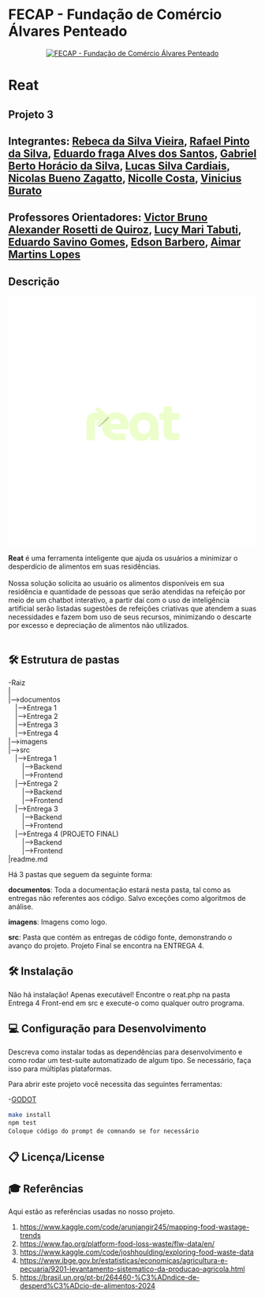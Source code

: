 # FECAP - Fundação de Comércio Álvares Penteado

<p align="center">
<a href= "https://www.fecap.br/"><img src="https://encrypted-tbn0.gstatic.com/images?q=tbn:ANd9GcRhZPrRa89Kma0ZZogxm0pi-tCn_TLKeHGVxywp-LXAFGR3B1DPouAJYHgKZGV0XTEf4AE&usqp=CAU" alt="FECAP - Fundação de Comércio Álvares Penteado" border="0"></a>
</p>

# Reat

## Projeto 3

## Integrantes: <a href="https://www.linkedin.com/in/rebeca-da-silva-vieira-850a83242">Rebeca da Silva Vieira</a>, <a href="https://www.linkedin.com/in/rafael-pinto-da-silva-8a6a982a5?trk=contact-info">Rafael Pinto da Silva</a>, <a href="https://www.linkedin.com/in/eduardo-fraga-santos">Eduardo fraga Alves dos Santos</a>, <a href="https://www.linkedin.com/in/gabriel-berto-167475141/">Gabriel Berto Horácio da Silva</a>, <a href="https://www.linkedin.com">Lucas Silva Cardiais</a>, <a href="https://www.linkedin.com/in/nicolas-bueno-zagatto-b274451a4/">Nicolas Bueno Zagatto</a>, <a href="https://www.linkedin.com">Nicolle Costa</a>, <a href="https://www.linkedin.com">Vinicius Burato</a>

## Professores Orientadores: <a href="https://www.linkedin.com/in/victorbarq/">Victor Bruno Alexander Rosetti de Quiroz</a>, <a href="https://www.linkedin.com/in/lucymari/">Lucy Mari Tabuti</a>, <a href="https://www.linkedin.com/in/eduardo-savino-gomes-77833a10/">Eduardo Savino Gomes</a>, <a href="https://www.linkedin.com/in/edsonbarbero/">Edson Barbero</a>, <a href="https://www.linkedin.com/in/aimarlopes/">Aimar Martins Lopes</a>

## Descrição

<p align="center">
<img src="imagens/IMG_1474-1.png" alt="LOGO DO REAT" border="0">
</p>


<b>Reat</b> é uma ferramenta inteligente que ajuda os usuários a minimizar o desperdício de alimentos em suas residências.
<br><br>
Nossa solução solicita ao usuário os alimentos disponíveis em sua residência e quantidade de pessoas que serão atendidas na refeição por meio de um chatbot interativo, a partir daí com o uso de inteligência artificial serão listadas sugestões de refeições criativas que atendem a suas necessidades e fazem bom uso de seus recursos, minimizando o descarte por excesso e depreciação de alimentos não utilizados. 
<br><br>

## 🛠 Estrutura de pastas

-Raiz<br>
|<br>
|-->documentos<br>
  &emsp;|-->Entrega 1<br>
  &emsp;|-->Entrega 2<br>
  &emsp;|-->Entrega 3<br>
  &emsp;|-->Entrega 4<br>
|-->imagens<br>
|-->src<br>
  &emsp;|-->Entrega 1<br>
   &emsp;&emsp;|-->Backend<br>
   &emsp;&emsp;|-->Frontend<br>
  &emsp;|-->Entrega 2<br>
   &emsp;&emsp;|-->Backend<br>
   &emsp;&emsp;|-->Frontend<br>
  &emsp;|-->Entrega 3<br>
   &emsp;&emsp;|-->Backend<br>
   &emsp;&emsp;|-->Frontend<br>
  &emsp;|-->Entrega 4 (PROJETO FINAL)<br>
   &emsp;&emsp;|-->Backend<br>
  &emsp;&emsp;|-->Frontend<br>
|readme.md<br>

Há 3 pastas que seguem da seguinte forma:

<b>documentos</b>: Toda a documentação estará nesta pasta, tal como as entregas não referentes aos código. Salvo exceções como algoritmos de análise.

<b>imagens</b>: Imagens como logo.

<b>src</b>: Pasta que contém as entregas de código fonte, demonstrando o avanço do projeto. Projeto Final se encontra na ENTREGA 4.

## 🛠 Instalação

Não há instalação! Apenas executável!
Encontre o reat.php na pasta Entrega 4 Front-end em src e execute-o como qualquer outro programa.

## 💻 Configuração para Desenvolvimento

Descreva como instalar todas as dependências para desenvolvimento e como rodar um test-suite automatizado de algum tipo. Se necessário, faça isso para múltiplas plataformas.

Para abrir este projeto você necessita das seguintes ferramentas:

-<a href="https://godotengine.org/download">GODOT</a>

```sh
make install
npm test
Coloque código do prompt de comnando se for necessário
```

## 📋 Licença/License


## 🎓 Referências

Aqui estão as referências usadas no nosso projeto.

1. <https://www.kaggle.com/code/arunjangir245/mapping-food-wastage-trends>
2. <https://www.fao.org/platform-food-loss-waste/flw-data/en/>
3. <https://www.kaggle.com/code/joshhoulding/exploring-food-waste-data>
4. <https://www.ibge.gov.br/estatisticas/economicas/agricultura-e-pecuaria/9201-levantamento-sistematico-da-producao-agricola.html>
5. <https://brasil.un.org/pt-br/264460-%C3%ADndice-de-desperd%C3%ADcio-de-alimentos-2024>


